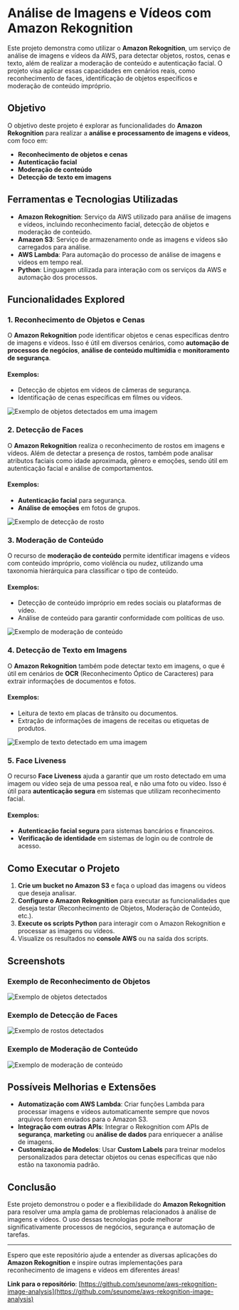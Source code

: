 # Análise de Imagens e Vídeos com Amazon Rekognition

Este projeto demonstra como utilizar o **Amazon Rekognition**, um serviço de análise de imagens e vídeos da AWS, para detectar objetos, rostos, cenas e texto, além de realizar a moderação de conteúdo e autenticação facial. O projeto visa aplicar essas capacidades em cenários reais, como reconhecimento de faces, identificação de objetos específicos e moderação de conteúdo impróprio.

## Objetivo

O objetivo deste projeto é explorar as funcionalidades do **Amazon Rekognition** para realizar a **análise e processamento de imagens e vídeos**, com foco em:

- **Reconhecimento de objetos e cenas**
- **Autenticação facial**
- **Moderação de conteúdo**
- **Detecção de texto em imagens**

## Ferramentas e Tecnologias Utilizadas

- **Amazon Rekognition**: Serviço da AWS utilizado para análise de imagens e vídeos, incluindo reconhecimento facial, detecção de objetos e moderação de conteúdo.
- **Amazon S3**: Serviço de armazenamento onde as imagens e vídeos são carregados para análise.
- **AWS Lambda**: Para automação do processo de análise de imagens e vídeos em tempo real.
- **Python**: Linguagem utilizada para interação com os serviços da AWS e automação dos processos.

## Funcionalidades Explored

### 1. **Reconhecimento de Objetos e Cenas**
O **Amazon Rekognition** pode identificar objetos e cenas específicas dentro de imagens e vídeos. Isso é útil em diversos cenários, como **automação de processos de negócios**, **análise de conteúdo multimídia** e **monitoramento de segurança**.

#### Exemplos:
- Detecção de objetos em vídeos de câmeras de segurança.
- Identificação de cenas específicas em filmes ou vídeos.

![Exemplo de objetos detectados em uma imagem](screenshot1.png)

### 2. **Detecção de Faces**
O **Amazon Rekognition** realiza o reconhecimento de rostos em imagens e vídeos. Além de detectar a presença de rostos, também pode analisar atributos faciais como idade aproximada, gênero e emoções, sendo útil em autenticação facial e análise de comportamentos.

#### Exemplos:
- **Autenticação facial** para segurança.
- **Análise de emoções** em fotos de grupos.

![Exemplo de detecção de rosto](screenshot2.png)

### 3. **Moderação de Conteúdo**
O recurso de **moderação de conteúdo** permite identificar imagens e vídeos com conteúdo impróprio, como violência ou nudez, utilizando uma taxonomia hierárquica para classificar o tipo de conteúdo.

#### Exemplos:
- Detecção de conteúdo impróprio em redes sociais ou plataformas de vídeo.
- Análise de conteúdo para garantir conformidade com políticas de uso.

![Exemplo de moderação de conteúdo](screenshot3.png)

### 4. **Detecção de Texto em Imagens**
O **Amazon Rekognition** também pode detectar texto em imagens, o que é útil em cenários de **OCR** (Reconhecimento Óptico de Caracteres) para extrair informações de documentos e fotos.

#### Exemplos:
- Leitura de texto em placas de trânsito ou documentos.
- Extração de informações de imagens de receitas ou etiquetas de produtos.

![Exemplo de texto detectado em uma imagem](screenshot4.png)

### 5. **Face Liveness**
O recurso **Face Liveness** ajuda a garantir que um rosto detectado em uma imagem ou vídeo seja de uma pessoa real, e não uma foto ou vídeo. Isso é útil para **autenticação segura** em sistemas que utilizam reconhecimento facial.

#### Exemplos:
- **Autenticação facial segura** para sistemas bancários e financeiros.
- **Verificação de identidade** em sistemas de login ou de controle de acesso.

## Como Executar o Projeto

1. **Crie um bucket no Amazon S3** e faça o upload das imagens ou vídeos que deseja analisar.
2. **Configure o Amazon Rekognition** para executar as funcionalidades que deseja testar (Reconhecimento de Objetos, Moderação de Conteúdo, etc.).
3. **Execute os scripts Python** para interagir com o Amazon Rekognition e processar as imagens ou vídeos.
4. Visualize os resultados no **console AWS** ou na saída dos scripts.

## Screenshots

### Exemplo de Reconhecimento de Objetos
![Exemplo de objetos detectados](screenshot1.png)

### Exemplo de Detecção de Faces
![Exemplo de rostos detectados](screenshot2.png)

### Exemplo de Moderação de Conteúdo
![Exemplo de moderação de conteúdo](screenshot3.png)

## Possíveis Melhorias e Extensões

- **Automatização com AWS Lambda**: Criar funções Lambda para processar imagens e vídeos automaticamente sempre que novos arquivos forem enviados para o Amazon S3.
- **Integração com outras APIs**: Integrar o Rekognition com APIs de **segurança**, **marketing** ou **análise de dados** para enriquecer a análise de imagens.
- **Customização de Modelos**: Usar **Custom Labels** para treinar modelos personalizados para detectar objetos ou cenas específicas que não estão na taxonomia padrão.

## Conclusão

Este projeto demonstrou o poder e a flexibilidade do **Amazon Rekognition** para resolver uma ampla gama de problemas relacionados à análise de imagens e vídeos. O uso dessas tecnologias pode melhorar significativamente processos de negócios, segurança e automação de tarefas.

---

Espero que este repositório ajude a entender as diversas aplicações do **Amazon Rekognition** e inspire outras implementações para reconhecimento de imagens e vídeos em diferentes áreas!

**Link para o repositório**: [https://github.com/seunome/aws-rekognition-image-analysis](https://github.com/seunome/aws-rekognition-image-analysis)
